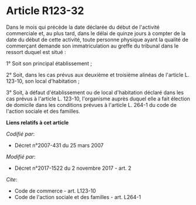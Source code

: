 # Article R123-32

Dans le mois qui précède la date déclarée du début de l'activité commerciale et, au plus tard, dans le délai de quinze jours
à compter de la date du début de cette activité, toute personne physique ayant la qualité de commerçant demande son
immatriculation au greffe du tribunal dans le ressort duquel est situé : 

1° Soit son principal établissement ; 

2° Soit, dans les cas prévus aux deuxième et troisième alinéas de l'article L. 123-10, son local d'habitation ; 

3° Soit, à défaut d'établissement ou de local d'habitation déclaré dans les cas prévus à l'article L. 123-10, l'organisme
auprès duquel elle a fait élection de domicile dans les conditions prévues à l'article L. 264-1 du code de l'action sociale
et des familles.

**Liens relatifs à cet article**

_Codifié par_:

  - Décret n°2007-431 du 25 mars 2007

_Modifié par_:

  - Décret n°2017-1522 du 2 novembre 2017 - art. 2

_Cite_:

  - Code de commerce - art. L123-10
  - Code de l'action sociale et des familles - art. L264-1
